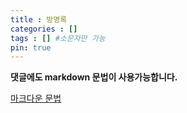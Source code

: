 ```yaml
---
title : 방명록
categories : []
tags : [] #소문자만 가능
pin: true
---
```


**댓글에도 markdown 문법이 사용가능합니다.**

[마크다운 문법](https://trulyeven.github.io/posts/markdown/ "마크다운 문법")
